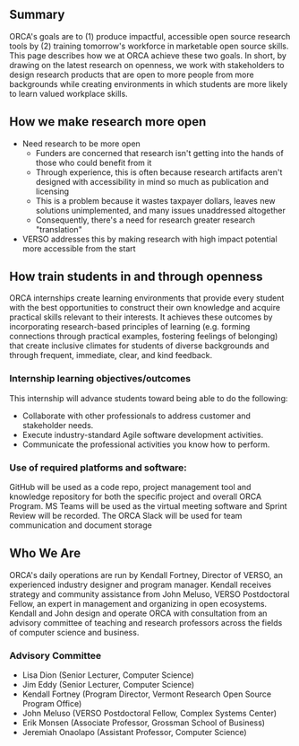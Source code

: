 ## Summary
ORCA's goals are to (1) produce impactful, accessible open source research tools by (2) training tomorrow's workforce in marketable open source skills. This page describes how we at ORCA achieve these two goals. In short, by drawing on the latest research on openness, we work with stakeholders to design research products that are open to more people from more backgrounds while creating environments in which students are more likely to learn valued workplace skills.

## How we make research more open
- Need research to be more open
  - Funders are concerned that research isn't getting into the hands of those who could benefit from it
  - Through experience, this is often because research artifacts aren't designed with accessibility in mind so much as publication and licensing
  - This is a problem because it wastes taxpayer dollars, leaves new solutions unimplemented, and many issues unaddressed altogether
  - Consequently, there's a need for research greater research "translation"
- VERSO addresses this by making research with high impact potential more accessible from the start


## How train students in and through openness
ORCA internships create learning environments that provide every student with the best opportunities to construct their own knowledge and acquire practical skills relevant to their interests. It achieves these outcomes by incorporating research-based principles of learning (e.g. forming connections through practical examples, fostering feelings of belonging) that create inclusive climates for students of diverse backgrounds and through frequent, immediate, clear, and kind feedback. 

### Internship learning objectives/outcomes
This internship will advance students toward being able to do the following:
- Collaborate with other professionals to address customer and stakeholder needs.
- Execute industry-standard Agile software development activities.
- Communicate the professional activities you know how to perform.

### Use of required platforms and software:
GitHub will be used as a code repo, project management tool and knowledge repository for both the specific project and overall ORCA Program. MS Teams will be used as the virtual meeting software and Sprint Review will be recorded. The ORCA Slack will be used for team communication and document storage

## Who We Are
ORCA's daily operations are run by Kendall Fortney, Director of VERSO, an experienced industry designer and program manager. Kendall receives strategy and community assistance from John Meluso, VERSO Postdoctoral Fellow, an expert in management and organizing in open ecosystems. Kendall and John design and operate ORCA with consultation from an advisory committee of teaching and research professors across the fields of computer science and business.

### Advisory Committee
- Lisa Dion (Senior Lecturer, Computer Science)
- Jim Eddy (Senior Lecturer, Computer Science)
- Kendall Fortney (Program Director, Vermont Research Open Source Program Office)
- John Meluso (VERSO Postdoctoral Fellow, Complex Systems Center)
- Erik Monsen (Associate Professor, Grossman School of Business)
- Jeremiah Onaolapo (Assistant Professor, Computer Science)
